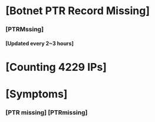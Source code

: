 # [Botnet PTR Record Missing]
### [PTRMssing]
#### [Updated every 2~3 hours]

# [Counting 4229 IPs]

# [Symptoms] 
###   [PTR missing] [PTRmissing]
